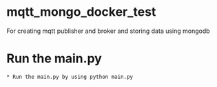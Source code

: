 # mqtt_mongo_docker_test
For creating mqtt publisher and broker and storing data using mongodb

# Run the main.py
    * Run the main.py by using python main.py